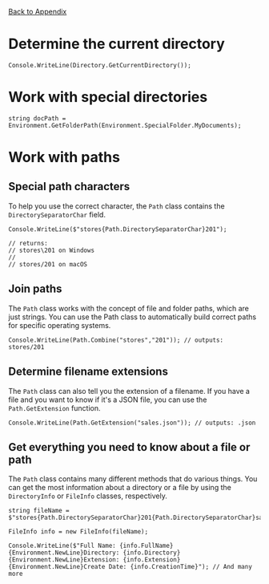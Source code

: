 <a href="../README.md">Back to Appendix</a>

# Determine the current directory

```
Console.WriteLine(Directory.GetCurrentDirectory());
```

# Work with special directories

```
string docPath = Environment.GetFolderPath(Environment.SpecialFolder.MyDocuments);
```

# Work with paths

## Special path characters

To help you use the correct character, the ```Path``` class contains the ```DirectorySeparatorChar``` field.

```
Console.WriteLine($"stores{Path.DirectorySeparatorChar}201");

// returns:
// stores\201 on Windows
//
// stores/201 on macOS
```

## Join paths

The ```Path``` class works with the concept of file and folder paths, which are just strings. You can use the Path class to automatically build correct paths for specific operating systems.

```
Console.WriteLine(Path.Combine("stores","201")); // outputs: stores/201
```

## Determine filename extensions

The ```Path``` class can also tell you the extension of a filename. If you have a file and you want to know if it's a JSON file, you can use the ```Path.GetExtension``` function.

```
Console.WriteLine(Path.GetExtension("sales.json")); // outputs: .json
```

## Get everything you need to know about a file or path

The ```Path``` class contains many different methods that do various things. You can get the most information about a directory or a file by using the ```DirectoryInfo``` or ```FileInfo``` classes, respectively.

```
string fileName = $"stores{Path.DirectorySeparatorChar}201{Path.DirectorySeparatorChar}sales{Path.DirectorySeparatorChar}sales.json";

FileInfo info = new FileInfo(fileName);

Console.WriteLine($"Full Name: {info.FullName}{Environment.NewLine}Directory: {info.Directory}{Environment.NewLine}Extension: {info.Extension}{Environment.NewLine}Create Date: {info.CreationTime}"); // And many more
```



